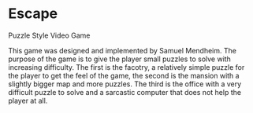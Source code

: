 # Escape
Puzzle Style Video Game


This game was designed and implemented by Samuel Mendheim. The purpose of the game is to give the player small puzzles to solve with increasing difficulty. The first is the facotry, a relatively simple puzzle for the player to get the feel of the game, the second is the mansion with a slightly bigger map and more puzzles. The third is the office with a very difficult puzzle to solve and a sarcastic computer that does not help the player at all. 
